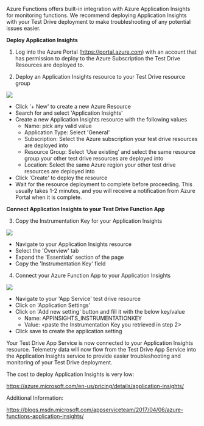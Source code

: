 Azure Functions offers built-in integration with Azure Application Insights for monitoring functions. We recommend deploying Application Insights with your Test Drive deployment to make troubleshooting of any potential issues easier.

**Deploy Application Insights**
1. Log into the Azure Portal (https://portal.azure.com) with an account that has permission to deploy to the Azure Subscription the Test Drive Resources are deployed to.

2. Deploy an Application Insights resource to your Test Drive resource group

![](https://github.com/Microsoft/AppSource/blob/master/Images/AppInsights/createAppInsights.png)

  * Click '+ New' to create a new Azure Resource
  * Search for and select 'Application Insights'
  * Create a new Application Insights resource with the following values
    * Name: pick any valid value
    * Application Type: Select 'General'
    * Subscription: Select the Azure subscription your test drive resources are deployed into
    * Resource Group: Select 'Use existing' and select the same resource group your other test drive resources are deployed into
    * Location: Select the same Azure region your other test drive resources are deployed into
  * Click 'Create' to deploy the resource
  * Wait for the resource deployment to complete before proceeding. This usually takes 1-2 minutes, and you will receive a notification from Azure Portal when it is complete.

**Connect Application Insights to your Test Drive Function App**

3. Copy the Instrumentation Key for your Application Insights 

![](https://github.com/Microsoft/AppSource/blob/master/Images/AppInsights/getAppInsightsKey.png)

  * Navigate to your Application Insights resource
  * Select the 'Overview' tab
  * Expand the 'Essentials' section of the page
  * Copy the 'Instrumentation Key' field

4. Connect your Azure Function App to your Application Insights

![](https://github.com/Microsoft/AppSource/blob/master/Images/AppInsights/setAppInsightsKey.png)

* Navigate to your 'App Service' test drive resource
* Click on 'Application Settings'
* Click on 'Add new setting' button and fill it with the below key/value
  * Name: APPINSIGHTS_INSTRUMENTATIONKEY
  * Value: <paste the Instrumentation Key you retrieved in step 2>
* Click save to create the application setting

Your Test Drive App Service is now connected to your Application Insights resource. Telemetry data will now flow from the Test Drive App Service into the Application Insights service to provide easier troubleshooting and monitoring of your Test Drive deployment. 

The cost to deploy Application Insights is very low:

https://azure.microsoft.com/en-us/pricing/details/application-insights/ 

Additional Information:

https://blogs.msdn.microsoft.com/appserviceteam/2017/04/06/azure-functions-application-insights/
